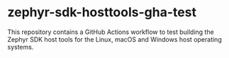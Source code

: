 # zephyr-sdk-hosttools-gha-test

This repository contains a GitHub Actions workflow to test building the Zephyr
SDK host tools for the Linux, macOS and Windows host operating systems.
